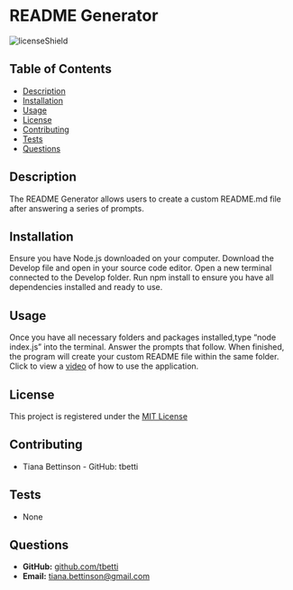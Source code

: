 # README Generator
  ![licenseShield](https://img.shields.io/badge/license-MIT-yellow)
  
  ## Table of Contents
  * [Description](#description)
  * [Installation](#installation)
  * [Usage](#usage)
  * [License](#license)
  * [Contributing](#contributing)
  * [Tests](#tests)
  * [Questions](#questions)
  
  ## Description
  The README Generator allows users to create a custom README.md file after answering a series of prompts.

  ## Installation
  Ensure you have Node.js downloaded on your computer. Download the Develop file and open in your source code editor.  Open a new terminal connected to the Develop folder.  Run npm install to ensure you have all dependencies installed and ready to use.

  ## Usage
  Once you have all necessary folders and packages installed,type “node index.js” into the terminal. Answer the prompts that follow. When finished, the program will create your custom README file within the same folder.  Click to view a [video](https://youtu.be/G88nJUVwb54) of how to use the application.

  ## License
  This project is registered under the [MIT License](/LICENSE)

  ## Contributing
  * Tiana Bettinson - GitHub: tbetti
  
  ## Tests
  * None

  ## Questions
  * __GitHub:__ [github.com/tbetti](https://github.com/tbetti)
  * __Email:__ [tiana.bettinson@gmail.com](mailto:tiana.bettinson@gmail.com)
